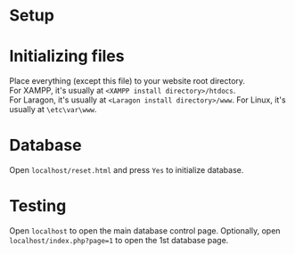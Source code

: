 Setup
=====

# Initializing files
Place everything (except this file) to your website root directory.  
For XAMPP, it's usually at `<XAMPP install directory>/htdocs`.  
For Laragon, it's usually at `<Laragon install directory>/www`.
For Linux, it's usually at `\etc\var\www`.

# Database
Open `localhost/reset.html` and press `Yes` to initialize database.


Testing
=======

Open `localhost` to open the main database control page.
Optionally, open `localhost/index.php?page=1` to open the 1st database page.